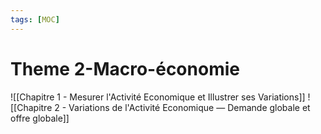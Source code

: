```yaml
---
tags: [MOC] 
---
```


# Theme 2-Macro-économie
![[Chapitre 1 - Mesurer l'Activité Economique et Illustrer ses Variations]]
![[Chapitre 2 - Variations de l'Activité Economique — Demande globale et offre globale]]